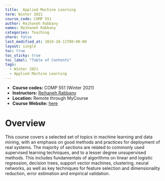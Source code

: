 ```yaml
---
title:  Applied Machine Learning
term: Winter 2021
course_code: COMP 551
author: Reihaneh Rabbany
names: Reihaneh Rabbany
categories: Teaching
share: false
last_modified_at: 2024-10-11T00:00:00
layout: single
toc: true
toc_sticky: true
toc_label: "Table of Contents"
tags:
  - Winter 2021
  - Applied Machine Learning
---
```


* **Course codes:** COMP 551 (Winter 2021)
* **Instructors:** [Reihaneh Rabbany](http://www.reirab.com/)
* **Location:** Remote through MyCourse
* **Course Website:** [here](http://www.reirab.com/Teaching/AML21/index.html)

# Overview

This course covers a selected set of topics in machine learning and data mining, with an emphasis on good methods and practices for deployment of real systems. The majority of sections are related to commonly used supervised learning techniques, and to a lesser degree unsupervised methods. This includes fundamentals of algorithms on linear and logistic regression, decision trees, support vector machines, clustering, neural networks, as well as key techniques for feature selection and dimensionality reduction, error estimation and empirical validation.